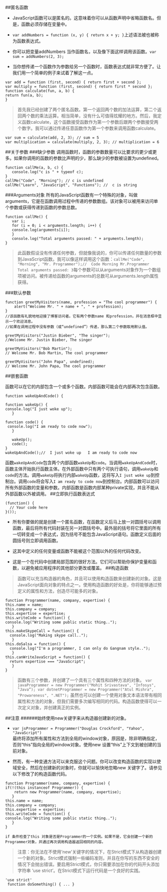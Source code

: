 ##匿名函数
* JavaScript函数可以是匿名的。这意味着你可以从函数声明中省略函数名。但是，函数必须存储在变量中。
* ``var addNumbers = function (x, y) { return x + y; }``上述语法被也被称为函数表达式。
* 你可以把变量addNumbers 当作函数名，以及像下面这样调用该函数。``var sum = addNumbers(2, 3);``

* 当你想传递一个函数作为参数给另一个函数时，函数表达式就非常方便了。让我们用一个简单的例子来试着了解这一点。
```
var add = function (first, second) { return first + second };
var multiply = function (first, second) { return first * second };
function calculate(fun, a, b) {   
return fun(a, b);
}
```
>首先我已经创建了两个匿名函数。第一个返回两个数的加法运算，第二个返回两个数的乘法运算。相当简单，没有什么可值得炫耀的地方。然后，我定义函数calculate，这个函数接受函数作为第一个参数后跟两个参数接受两个数字。我可以通过传递任意函数作为第一个参数来调用函数calculate。

```
var sum = calculate(add, 2, 3); // sum = 5
var multiplication = calculate(multiply, 2, 3); // multiplication = 6
```

##关于参数
###缺少参数
调用函数时，函数的参数数量可以比要求的更少或更多。如果你调用的函数的参数比声明的少，那么缺少的参数被设置为undefined。
```
function callMe(a, b, c) {
   console.log("c is " + typeof c);
}
callMe("Code", "Morning"); // c is undefined
callMe("Learn", "JavaScript", "Functions"); //  c is string
```

###Arguments对象
所有的JavaScript函数有一个特殊的对象，叫做arguments，它是在函数调用过程中传递的参数数组。该对象可以被用来访问单个参数或获得传递到函数的参数总数。
```
function callMe() {
   var i;  
   for (i = 0; i < arguments.length; i++) {     
   console.log(arguments[i]);
   }
   console.log("Total arguments passed: " + arguments.length);
}
```
>此函数假设没有传递任何参数，但就像我说的，你可以传递任何数量的参数到JavaScript函数。我可以像这样调用这个函数：``callMe("Code", "Morning", "Mr. Programmer");//  Code Morning Mr.Programmer Total arguments passed: 3``每个参数可以从arguments对象作为一个数组项被访问。被传递给函数的arguments的总数可从arguments.length属性获得。

###默认参数
```
function greetMyVisitors(name, profession = "The cool programmer") {
    alert("Welcome Mr. " + name + ", " + profession);
}
//该函数有礼貌地地迎接了博客访问者。它有两个参数name 和profession，并在消息框中显示一个欢迎消息。
//如果在调用过程中没有参数（或“undefined”）传递，那么第二个参数取用默认值。

greetMyVisitors("Justin Bieber", "The singer"); 
//Welcome Mr. Justin Bieber, The singer

greetMyVisitors("Bob Martin"); 
// Welcome Mr. Bob Martin, The cool programmer

greetMyVisitors("John Papa", undefined); 
// Welcome Mr. John Papa, The cool programmer
```
##嵌套函数

函数可以在它的内部包含一个或多个函数。内部函数可能会在内部再次包含函数。
```
function wakeUpAndCode() {   

function wakeUp() {     
console.log("I just woke up");
   }   

function code() {    
 console.log("I am ready to code now");
   }

   wakeUp();
   code();
}
wakeUpAndCode();//  I just woke up   I am ready to code now
```
函数``wakeUpAndCode``包含两个内部函数``wakeUp``和``code``。当调用``wakeUpAndCode``时，函数主体开始执行函数主体。在外部函数中只有两个可执行语句，调用``wakeUp``和``code``的方法。调用``wakeUp``将执行内部``wakeUp``函数，这将写入``I just woke up``到控制台。调用``code``将会写入``I am ready to code now``到控制台。内部函数可以访问所有外部函数的变量和参数。内部函数是函数内部某种private实现，并且不能从外部函数以外被调用。
##立即执行函数表达式
```
(function() { 
  // Your code here
}());
```
* 所有你要做的就是创建一个匿名函数，在函数定义后马上放一对圆括号以调用函数，最后将所有代码封装在另一对圆括号中。最外层的括号将它里面的所有一切转变成一个表达式，因为括号不能包含JavaScript语句。函数定义后面的圆括号则立即调用函数。

* 这其中定义的任何变量或函数不能被这个范围以外的任何代码改变。

* 这是一个在代码中创建局部范围的很好方法。它们可以帮助你保护变量和函数，以避免被应用程序的其他部分更改或覆盖。
##构造函数

>函数可以充当构造器的角色，并且可以使用构造函数来创建新的对象。这是JavaScript面向对象的特点之一。使用构造函数的好处是，你将能够通过预定义的属性和方法，创造尽可能多的对象。

```
function Programmer(name, company, expertise) {  
this.name = name;   
this.company = company;  
this.expertise = expertise;  
this.writeCode = function() {     
console.log("Writing some public static thing..");
   }   
this.makeSkypeCall = function() {    
  console.log("Making skype call..");
   }  
this.doSalsa = function() {    
  console.log("I'm a programmer, I can only do Gangnam style..");
   }  
this.canWriteJavaScript = function() {     
  return expertise === "JavaScript";
   }
}
```
>函数有三个参数，并创建了一个具有三个属性和四种方法的对象。
``var javaProgrammer = new Programmer("Mohit Srivastava", "Infosys", "Java”);
var dotnetProgrammer = new Programmer("Atul Mishra", "Prowareness", ".NET");``
虽然也可以创建一个使用对象文本语法带有相同属性和方法的对象，但我们需要多次编写相同的代码。构造函数使得可以一次定义对象，并创建真正的实例。

##注意
######始终使用new关键字来从构造器创建新的对象。

* ``var jsProgrammer = Programmer("Douglas Crockford", "Yahoo", "JavaScript")``        
最终将添加所有属性和方法到全局的window对象，原因是，除非明确指定，否则“this”指向全局的window对象。使用new 设置“this”上下文到被创建的当前对象。

* 然而，有一种变通方法可以来克服这个问题。你可以改变构造函数的实现以使域安全，然后在创建新的对象时，你就可以愉快地忽略new 关键字了。请参见以下修改了的构造函数代码。
```
function Programmer(name, company, expertise) {  
if(!(this instanceof Programmer)) {     
    return new Programmer(name, company, expertise);
   }  
this.name = name; 
this.company = company;   
this.expertise = expertise;   
this.writeCode = function() {     
console.log("Writing some public static thing..");
   }
}
```
``
if 条件检查了this 对象是否是Programmer的一个实例。如果不是，它会创建一个新的Programmer对象，并通过再次调用构造器返回相同的内容。
``
>注意：你无法在不使用’new’关键字的情况下，在Strict模式下从构造器创建一个新的对象。Strict模式强制一些编码准则，并且在你写的东西不安全的情况下会抛出错误。要启用Strict模式，你只需要添加在你的代码开头添加字符串 ‘use strict’。在Strict模式下运行代码是一个良好的实践。
```
'use strict'
 function doSomething() { ... }
```
